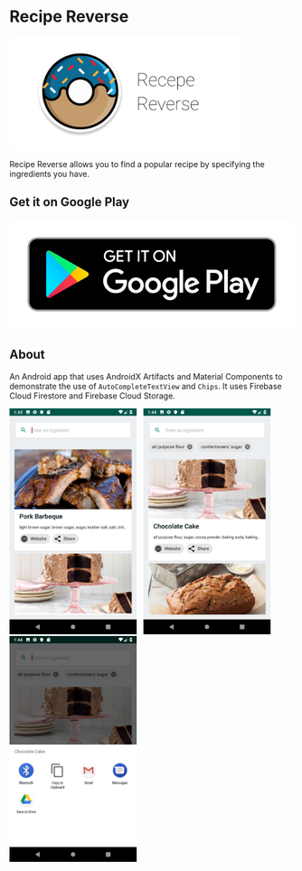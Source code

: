 # Recipe Reverse

<img src="screenshots/recipe-reverse-graphic.png" alt="App Graphic" height="200px"/>

Recipe Reverse allows you to find a popular recipe by specifying the ingredients you have.

## Get it on Google Play

<a href="https://play.google.com/store/apps/details?id=com.cognition.android.recipereverse"><img src="screenshots/google-play-badge.png" alt="Get it on Google Play"/></a>

## About

An Android app that uses AndroidX Artifacts and Material Components to demonstrate the use of ```AutoCompleteTextView``` and ```Chips```. It uses Firebase Cloud Firestore and Firebase Cloud Storage.

<img src="screenshots/screenshot-1.png" alt="Screenshot 1" height="400px"/> &nbsp;
<img src="screenshots/screenshot-3.png" alt="Screenshot 4" height="400px"/> &nbsp;
<img src="screenshots/screenshot-4.png" alt="Screenshot 5" height="400px"/> &nbsp;